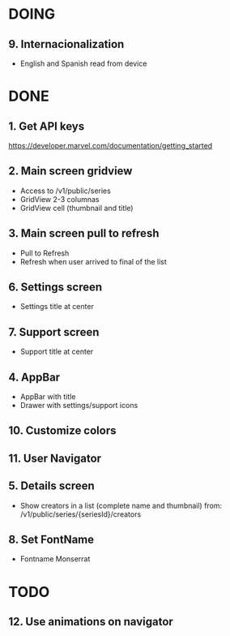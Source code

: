 # DOING
## 9. Internacionalization
- English and Spanish read from device

# DONE
## 1. Get API keys
https://developer.marvel.com/documentation/getting_started
## 2. Main screen gridview
- Access to /v1/public/series
- GridView 2-3 columnas
- GridView cell (thumbnail and title)
## 3. Main screen pull to refresh
- Pull to Refresh
- Refresh when user arrived to final of the list
## 6. Settings screen
- Settings title at center
## 7. Support screen
- Support title at center
## 4. AppBar
- AppBar with title
- Drawer with settings/support icons
## 10. Customize colors
## 11. User Navigator
## 5. Details screen
- Show creators in a list (complete name and thumbnail) from: /v1/public/series/{seriesId}/creators
## 8. Set FontName
- Fontname Monserrat

# TODO
## 12. Use animations on navigator

